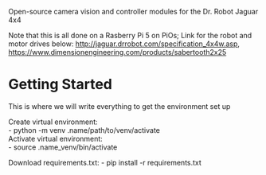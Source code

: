 Open-source camera vision and controller modules for the Dr. Robot Jaguar 4x4


Note that this is all done on a Rasberry Pi 5 on PiOs;
Link for the robot and motor drives below:
http://jaguar.drrobot.com/specification_4x4w.asp,
 https://www.dimensionengineering.com/products/sabertooth2x25

 # Getting Started

 This is where we will write everything to get the environment set up 


Create virtual environment:  
    - python -m venv .name/path/to/venv/activate  
Activate virtual environment:  
    - source .name_venv/bin/activate  

Download requirements.txt:
    - pip install -r requirements.txt

